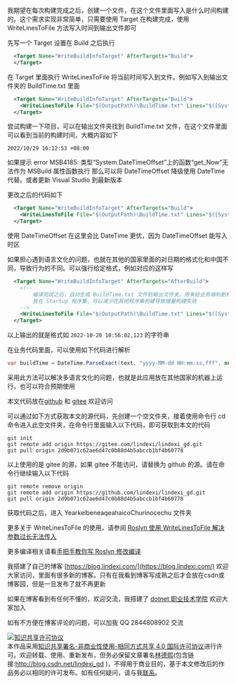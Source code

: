 
我期望在每次构建完成之后，创建一个文件，在这个文件里面写入是什么时间构建的。这个需求实现非常简单，只需要使用 Target 在构建完成，使用 WriteLinesToFile 方法写入时间到输出文件即可

<!--more-->


<!-- CreateTime:2022/10/28 16:16:38 -->
<!-- 标题： Roslyn 将构建时间写入到输出文件 -->
<!-- 发布 -->
<!-- 博客 -->

先写一个 Target 设置在 Build 之后执行

```xml
  <Target Name="WriteBuildInfoTarget" AfterTargets="Build">
  </Target>
```

在 Target 里面执行 WriteLinesToFile 将当前时间写入到文件。例如写入到输出文件夹的 BuildTime.txt 里面

```xml
  <Target Name="WriteBuildInfoTarget" AfterTargets="Build">
    <WriteLinesToFile File="$(OutputPath)\BuildTime.txt" Lines="$([System.DateTimeOffset]::get_Now().ToString())" Overwrite="true"/>
  </Target>
```

尝试构建一下项目，可以在输出文件夹找到 BuildTime.txt 文件，在这个文件里面可以看到当前的构建时间，大概内容如下

```
2022/10/29 16:12:53 +08:00
```

如果提示 error MSB4185: 类型“System.DateTimeOffset”上的函数“get_Now”无法作为 MSBuild 属性函数执行 那么可以将 DateTimeOffset 降级使用 DateTime 代替。或者更新 Visual Studio 到最新版本

更改之后的代码如下

```xml
  <Target Name="WriteBuildInfoTarget" AfterTargets="Build">
    <WriteLinesToFile File="$(OutputPath)\BuildTime.txt" Lines="$([System.DateTime]::get_Now().ToString())" Overwrite="true"/>
  </Target>
```

使用 DateTimeOffset 在这里会比 DateTime 更优，因为 DateTimeOffset 能写入时区

如果担心遇到语言文化的问题，也就在其他的国家里面的对日期的格式化和中国不同，导致行为的不同。可以强行给定格式，例如对应的这样写


```xml
  <Target Name="WriteBuildInfoTarget" AfterTargets="AfterBuild">
    <!--
        编译完成之后，自动生成 BuildTime.txt 文件到输出文件夹，用来给业务端判断构建时间，决定某些功能的执行。例如埋点模块，判断距离实际运行时间太过久远，就不上报信息，减少流量占用
        放在 Startup 程序集，可以减少在其他程序集构建导致增量构建失效
    -->
    <WriteLinesToFile File="$(OutputPath)\BuildTime.txt" Lines="$([System.DateTime]::get_Now().ToString('yyyy-MM-dd HH:mm:ss,fff'))" Overwrite="true"/>
  </Target>
```

以上输出的就是格式如 `2022-10-20 10:56:02,123` 的字符串

在业务代码里面，可以使用如下代码进行解析

```csharp
var buildTime = DateTime.ParseExact(text, "yyyy-MM-dd HH:mm:ss,fff", null);
```

采用此方法可以解决多语言文化的问题，也就是此应用放在其他国家的机器上运行，也可以符合预期使用

本文代码放在[github](https://github.com/lindexi/lindexi_gd/tree/2d9b071c62ae6d47c0b88d4b5abccb1bf4b60778/YearkelbeneaqeahaicoChurinocechu) 和 [gitee](https://gitee.com/lindexi/lindexi_gd/tree/2d9b071c62ae6d47c0b88d4b5abccb1bf4b60778/YearkelbeneaqeahaicoChurinocechu) 欢迎访问

可以通过如下方式获取本文的源代码，先创建一个空文件夹，接着使用命令行 cd 命令进入此空文件夹，在命令行里面输入以下代码，即可获取到本文的代码

```
git init
git remote add origin https://gitee.com/lindexi/lindexi_gd.git
git pull origin 2d9b071c62ae6d47c0b88d4b5abccb1bf4b60778
```

以上使用的是 gitee 的源，如果 gitee 不能访问，请替换为 github 的源。请在命令行继续输入以下代码

```
git remote remove origin
git remote add origin https://github.com/lindexi/lindexi_gd.git
git pull origin 2d9b071c62ae6d47c0b88d4b5abccb1bf4b60778
```

获取代码之后，进入 YearkelbeneaqeahaicoChurinocechu 文件夹

更多关于 WriteLinesToFile 的使用，请参阅 [Roslyn 使用 WriteLinesToFile 解决参数过长无法传入](https://lindexi.gitee.io/post/Roslyn-%E4%BD%BF%E7%94%A8-WriteLinesToFile-%E8%A7%A3%E5%86%B3%E5%8F%82%E6%95%B0%E8%BF%87%E9%95%BF%E6%97%A0%E6%B3%95%E4%BC%A0%E5%85%A5.html )

更多编译相关请看[手把手教你写 Roslyn 修改编译](https://blog.lindexi.com/post/roslyn.html )


我搭建了自己的博客 [https://blog.lindexi.com/](https://blog.lindexi.com/) 欢迎大家访问，里面有很多新的博客。只有在我看到博客写成熟之后才会放在csdn或博客园，但是一旦发布了就不再更新

如果在博客看到有任何不懂的，欢迎交流，我搭建了 [dotnet 职业技术学院](https://t.me/dotnet_campus) 欢迎大家加入

如有不方便在博客评论的问题，可以加我 QQ 2844808902 交流

<a rel="license" href="http://creativecommons.org/licenses/by-nc-sa/4.0/"><img alt="知识共享许可协议" style="border-width:0" src="https://licensebuttons.net/l/by-nc-sa/4.0/88x31.png" /></a><br />本作品采用<a rel="license" href="http://creativecommons.org/licenses/by-nc-sa/4.0/">知识共享署名-非商业性使用-相同方式共享 4.0 国际许可协议</a>进行许可。欢迎转载、使用、重新发布，但务必保留文章署名[林德熙](http://blog.csdn.net/lindexi_gd)(包含链接:http://blog.csdn.net/lindexi_gd )，不得用于商业目的，基于本文修改后的作品务必以相同的许可发布。如有任何疑问，请与我[联系](mailto:lindexi_gd@163.com)。